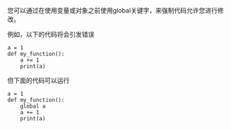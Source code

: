 您可以通过在使用变量或对象之前使用global关键字，来强制代码允许您进行修改。

例如，以下的代码将会引发错误
```
a = 1
def my_function():
    a += 1
    print(a)
```

但下面的代码可以运行
```
a = 1
def my_function():
    global a
    a += 1
    print(a)
```